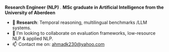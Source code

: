 **Research Engineer (NLP)** . **MSc graduate in Artificial Intelligence from the University of Aberdeen**
- 🌱 **Research**: Temporal reasoning, multilingual benchmarks /LLM systems.
- 💞️ I’m looking to collaborate on evaluation frameworks, low-resource NLP & applied NLP.
- 📫 Contact me on: ahmadk230@yahoo.com

